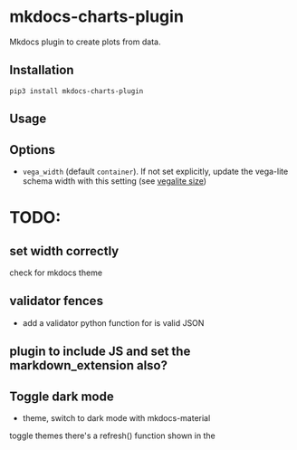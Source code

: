 # mkdocs-charts-plugin

Mkdocs plugin to create plots from data.

## Installation

```shell
pip3 install mkdocs-charts-plugin
```

## Usage


## Options

- `vega_width` (default `container`). If not set explicitly, update the vega-lite schema width with this setting (see [vegalite size](https://vega.github.io/vega-lite/docs/size.html))


# TODO:


## set width correctly 

check for mkdocs theme


## validator fences

- add a validator python function for is valid JSON

## plugin to include JS and set the markdown_extension also?



## Toggle dark mode

- theme, switch to dark mode with mkdocs-material

toggle themes
there's a refresh() function shown in the <script> source
https://vega.github.io/vega-themes/?renderer=canvas&theme=quartz

## Styling

- CSS for styling colors to use/match mkdocs-material ?

## Support for instant loading mkdocs-material

## More

- write docs
    - page on how it works
- promote the plugin
  - blogpost, twitter
  - plugin wiki
  - refer to it from table-reader
  - add to demo in print-site
- add plotly express backend also?
- examples with altair

# Credits 

https://github.com/koaning/justcharts
https://facelessuser.github.io/pymdown-extensions/extras/mermaid/
https://vega.github.io/vega-lite/docs/config.html
